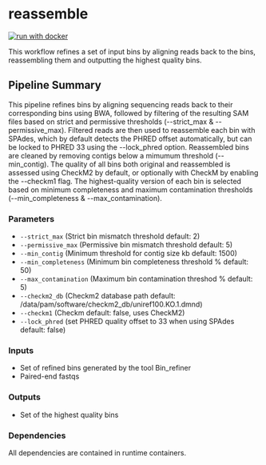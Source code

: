 # reassemble

[![run with docker](https://img.shields.io/badge/run%20with-docker-0db7ed?labelColor=000000&logo=docker)](https://www.docker.com/)


This workflow refines a set of input bins by aligning reads back to the bins, reassembling them and outputting the highest quality bins.

## Pipeline Summary

This pipeline refines bins by aligning sequencing reads back to their corresponding bins using BWA, followed by filtering of the resulting SAM files based on strict and permissive thresholds (--strict_max & --permissive_max). Filtered reads are then used to reassemble each bin with SPAdes, which by default detects the PHRED offset automatically, but can be locked to PHRED 33 using the --lock_phred option. Reassembled bins are cleaned by removing contigs below a mimumum threshold (--min_contig). The quality of all bins both original and reassembled is assessed using CheckM2 by default, or optionally with CheckM by enabling the --checkm1 flag. The highest-quality version of each bin is selected based on minimum completeness and maximum contamination thresholds (--min_completeness & --max_contamination). 


### Parameters
- `--strict_max` (Strict bin mismatch threshold default: 2)
- `--permissive_max` (Permissive bin mismatch threshold default: 5)
- `--min_contig` (Minimum threshold for contig size kb default: 1500)
- `--min_completeness` (Minimum bin completeness threshold % default: 50)
- `--max_contamination` (Maximum bin contamination threshod % default: 5)
- `--checkm2_db` (Checkm2 database path default: /data/pam/software/checkm2_db/uniref100.KO.1.dmnd)
- `--checkm1` (Checkm default: false, uses CheckM2)
- `--lock_phred` (set PHRED quality offset to 33 when using SPAdes default: false)


### Inputs
- Set of refined bins generated by the tool Bin_refiner
- Paired-end fastqs 

### Outputs
- Set of the highest quality bins

### Dependencies
All dependencies are contained in runtime containers.


